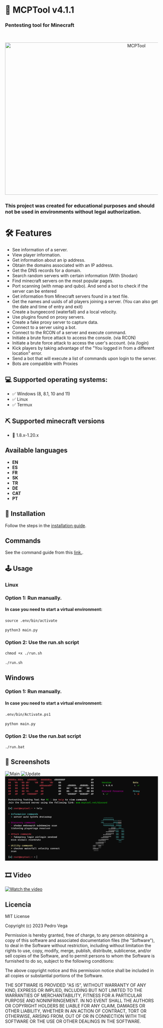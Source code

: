 # 🧨  MCPTool v4.1.1

<h3> Pentesting tool for Minecraft </h3>
<br />
<p align="center">
<img src="https://i.imgur.com/GqkwN7v.png" title="MCPTool" width="850" height="500">
</p>

### This project was created for educational purposes and should not be used in environments without legal authorization.

# 🛠 Features

* See information of a server.
* View player information.
* Get information about an ip address.
* Obtain the domains associated with an IP address.
* Get the DNS records for a domain.
* Search random servers with certain information (With Shodan)
* Find minecraft servers on the most popular pages.
* Port scanning (with nmap and qubo). And send a bot to check if the server can be entered
* Get information from Minecraft servers found in a text file.
* Get the names and uuids of all players joining a server. (You can also get the date and time of entry and exit)
* Create a bungeecord (waterfall) and a local velocity.
* Use plugins found on proxy servers.
* Create a fake proxy server to capture data.
* Connect to a server using a bot.
* Connect to the RCON of a server and execute command.
* Initiate a brute force attack to access the console. (via RCON)
* Initiate a brute force attack to access the user's account. (via /login)
* Kick players by taking advantage of the "You logged in from a different location" error.
* Send a bot that will execute a list of commands upon login to the server.
* Bots are compatible with Proxies

## 💻 Supported operating systems:

* ✅ Windows (8, 8.1, 10 and 11)
* ✅ Linux
* ✅ Termux

## ⛏️ Supported minecraft versions

* 📃 1.8.x-1.20.x

## Available languages

- **EN**
- **ES**
- **FR**
- **SK**
- **TR**
- **DE**
- **CAT**
- **PT**

## 🔧 Installation 

Follow the steps in the [installation guide](./docs/es/instalation.MD).

## Commands

See the command guide from this [link.](./docs/es/commands.MD).

## 🕹 Usage

### Linux

### Option 1: Run manually.

#### In case you need to start a virtual environment:

`source .env/bin/activate`

`python3 main.py`

### Option 2: Use the run.sh script

`chmod +x ./run.sh`

`./run.sh`

## Windows

### Option 1: Run manually.

#### In case you need to start a virtual environment:

`.env/bin/Activate.ps1`

`python main.py`

### Option 2: Use the run.bat script

`./run.bat`

## 📸 Screenshots

![Main](./docs/images/menu.png)
![Update](./docs/images/update.png)
![Help](./docs/images/commands.png)

## 🎞 Video 

[![Watch the video](https://img.youtube.com/vi/iGYlaFsikZE/maxresdefault.jpg)](https://youtu.be/iGYlaFsikZE?si=22L2sQ4GgckYL9ps)

## Licencia 

MIT License

Copyright (c) 2023 Pedro Vega

Permission is hereby granted, free of charge, to any person obtaining a copy
of this software and associated documentation files (the "Software"), to deal
in the Software without restriction, including without limitation the rights
to use, copy, modify, merge, publish, distribute, sublicense, and/or sell
copies of the Software, and to permit persons to whom the Software is
furnished to do so, subject to the following conditions:

The above copyright notice and this permission notice shall be included in all
copies or substantial portions of the Software.

THE SOFTWARE IS PROVIDED "AS IS", WITHOUT WARRANTY OF ANY KIND, EXPRESS OR
IMPLIED, INCLUDING BUT NOT LIMITED TO THE WARRANTIES OF MERCHANTABILITY,
FITNESS FOR A PARTICULAR PURPOSE AND NONINFRINGEMENT. IN NO EVENT SHALL THE
AUTHORS OR COPYRIGHT HOLDERS BE LIABLE FOR ANY CLAIM, DAMAGES OR OTHER
LIABILITY, WHETHER IN AN ACTION OF CONTRACT, TORT OR OTHERWISE, ARISING FROM,
OUT OF OR IN CONNECTION WITH THE SOFTWARE OR THE USE OR OTHER DEALINGS IN THE
SOFTWARE.
